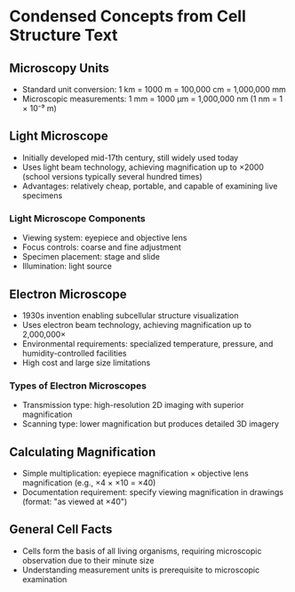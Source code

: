 # Condensed Concepts from Cell Structure Text

## Microscopy Units
* Standard unit conversion: 1 km = 1000 m = 100,000 cm = 1,000,000 mm
* Microscopic measurements: 1 mm = 1000 μm = 1,000,000 nm (1 nm = 1 × 10⁻⁹ m)

## Light Microscope
* Initially developed mid-17th century, still widely used today
* Uses light beam technology, achieving magnification up to ×2000 (school versions typically several hundred times)
* Advantages: relatively cheap, portable, and capable of examining live specimens

### Light Microscope Components
* Viewing system: eyepiece and objective lens
* Focus controls: coarse and fine adjustment
* Specimen placement: stage and slide
* Illumination: light source

## Electron Microscope
* 1930s invention enabling subcellular structure visualization
* Uses electron beam technology, achieving magnification up to 2,000,000×
* Environmental requirements: specialized temperature, pressure, and humidity-controlled facilities
* High cost and large size limitations

### Types of Electron Microscopes
* Transmission type: high-resolution 2D imaging with superior magnification
* Scanning type: lower magnification but produces detailed 3D imagery

## Calculating Magnification
* Simple multiplication: eyepiece magnification × objective lens magnification (e.g., ×4 × ×10 = ×40)
* Documentation requirement: specify viewing magnification in drawings (format: "as viewed at ×40")

## General Cell Facts
* Cells form the basis of all living organisms, requiring microscopic observation due to their minute size
* Understanding measurement units is prerequisite to microscopic examination